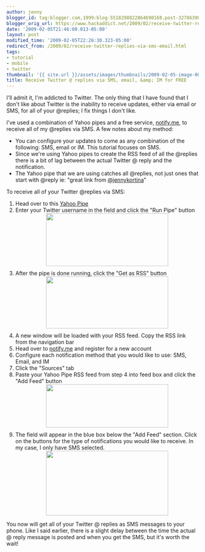 ```yaml
---
author: jenny
blogger_id: tag:blogger.com,1999:blog-5518298822864690168.post-3278639883691681489
blogger_orig_url: https://www.hackaddict.net/2009/02/receive-twitter-replies-via-sms-email.html
date: '2009-02-05T21:46:00.013-05:00'
layout: post
modified_time: '2009-02-05T22:26:30.323-05:00'
redirect_from: /2009/02/receive-twitter-replies-via-sms-email.html
tags:
- tutorial
- mobile
- twitter
thumbnail: '{{ site.url }}/assets/images/thumbnails/2009-02-05-image-0000.png'
title: Receive Twitter @ replies via SMS, email, &amp; IM for FREE
---
```


I'll admit it, I'm addicted to Twitter.    The only thing that I have found that I don't like about Twitter is the inability to receive updates, either via email or SMS, for all of your @replies; I fix things I don't like.



I've used a combination of Yahoo pipes and a free service, <a href="http://notify.me/">notify.me</a>, to receive all of my @replies via SMS.      A few notes about my method:

<ul><li>You can configure your updates to come as any combination of the following: SMS, email or IM.   This tutorial focuses on SMS.

</li><li>Since we're using Yahoo pipes to create the RSS feed of all the @replies there is a bit of lag between the actual Twitter @ reply and the notification.</li><li>The Yahoo pipe that we are using catches all @replies, not just ones that start with @reply ie: "great link from <a href="http://twitter.com/jennykortina">@jennykortina</a>"

</li></ul>

To receive all of your Twitter @replies via SMS:<ol><li>Head over to this <a href="http://pipes.yahoo.com/geekygirldawn/ea0f9c9d6e951617143d4def230d4d3b">Yahoo Pipe</a></li><li>Enter your Twitter username in the field and click the "Run Pipe" button<img alt="" border="0" id="BLOGGER_PHOTO_ID_5299515104605404418" src="{{ site.url }}/assets/images/posts/2009-02-05-image-0000.png" style="margin: 0px auto 10px; display: block; text-align: center;  width: 320px; height: 138px;"/></li><li>After the pipe is done running, click the "Get as RSS" button<img alt="" border="0" id="BLOGGER_PHOTO_ID_5299515308084629202" src="{{ site.url }}/assets/images/posts/2009-02-05-image-0001.png" style="margin: 0px auto 10px; display: block; text-align: center;  width: 320px; height: 136px;"/></li><li>A new window will be loaded with your RSS feed.  Copy the RSS link from the navigation bar</li><li>Head over to <a href="http://notify.me/">notify.me</a> and register for a new account</li><li>Configure each notification method that you would like to use: SMS, Email, and IM</li><li>Click the "Sources" tab</li><li>Paste your Yahoo Pipe RSS feed from step 4 into feed box and click the "Add Feed" button<img alt="" border="0" id="BLOGGER_PHOTO_ID_5299515795593475074" src="{{ site.url }}/assets/images/posts/2009-02-05-image-0002.png" style="margin: 0px auto 10px; display: block; text-align: center;  width: 320px; height: 113px;"/></li><li>The field will appear in the blue box below the "Add Feed" section.  Click on the buttons for the type of notifications you would like to receive.  In my case, I only have SMS selected.<img alt="" border="0" id="BLOGGER_PHOTO_ID_5299516162125841410" src="{{ site.url }}/assets/images/posts/2009-02-05-image-0003.png" style="margin: 0px auto 10px; display: block; text-align: center;  width: 320px; height: 169px;"/></li></ol>

You now will get all of your Twitter @ replies as SMS messages to your phone.  Like I said earlier, there is a slight delay between the time the actual @ reply message is posted and when you get the SMS, but it's worth the wait!<a href="http://twitter.com/jennykortina">

</a>
